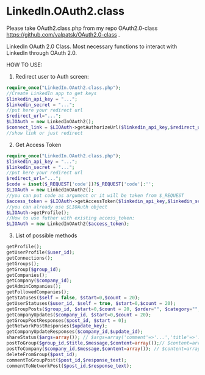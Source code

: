 LinkedIn.OAuth2.class
=====================

Please take OAuth2.class.php from my repo OAuth2.0-class https://github.com/valpatsk/OAuth2.0-class .

LinkedIn OAuth 2.0 Class.
Most necessary functions to interact with LinkedIn through OAuth 2.0.

HOW TO USE:

1. Redirect user to Auth screen:
```php
require_once("LinkedIn.OAuth2.class.php");
//Create LinkedIn app to get keys
$linkedin_api_key = "...";
$linkedin_secret = "...";
//put here your redirect url
$redirect_url="...";
$LIOAuth = new LinkedInOAuth2();
$connect_link = $LIOAuth->getAuthorizeUrl($linkedin_api_key,$redirect_url);
//show link or just redirect
```


2. Get Access Token
```php
require_once("LinkedIn.OAuth2.class.php");
$linkedin_api_key = "...";
$linkedin_secret = "...";
//put here your redirect url
$redirect_url="...";
$code = isset($_REQUEST['code'])?$_REQUEST['code']:'';
$LIOAuth = new LinkedInOAuth2();
//you can put code as argument or it will be taken from $_REQUEST
$access_token = $LIOAuth->getAccessToken($linkedin_api_key,$linkedin_secret,$redirect_url,$code);
//you can already use $LIOAuth object
$LIOAuth->getProfile();
//How to use futher with existing access_token:
$LIOAuth = new LinkedInOAuth2($access_token);
```


3. List of possible methods
```php
getProfile();
getUserProfile($user_id);
getConnections();
getGroups();
getGroup($group_id);
getCompanies();
getCompany($company_id);
getAdminCompanies();
getFollowedCompanies();
getStatuses($self = false, $start=0,$count = 20);
getUserStatuses($user_id, $self = true, $start=0,$count = 20);
getGroupPosts($group_id, $start=0,$count = 20, $order="", $category="",$role="");
getCompanyUpdates($company_id, $start=0,$count = 20);
getGroupPostResponses($post_id, $start = 0);
getNetworkPostResponses($update_key);
getCompanyUpdateResponses($company_id,$update_id);
shareStatus($args=array()); // $args=array('comment'=>'...','title'=>'...','submitted-url'=>'...','submitted-image-url'=>'...','description'=>'...')
postToGroup($group_id,$title,$message,$content=array());// $content=array('title'=>'...','submitted-url'=>'...','submitted-image-url'=>'...','description'=>'...')
postToCompany($company_id,$message,$content=array()); // $content=array('title'=>'...','submitted-url'=>'...','submitted-image-url'=>'...','description'=>'...')
deleteFromGroup($post_id);
commentToGroupPost($post_id,$response_text);
commentToNetworkPost($post_id,$response_text);
```
